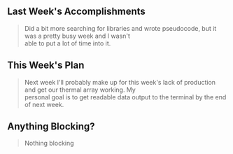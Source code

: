 ## Last Week's Accomplishments

> Did a bit more searching for libraries and wrote pseudocode, but it was a pretty busy week and I wasn't\
> able to put a lot of time into it.

## This Week's Plan

> Next week I'll probably make up for this week's lack of production and get our thermal array working. My\
> personal goal is to get readable data output to the terminal by the end of next week.

## Anything Blocking?

> Nothing blocking
